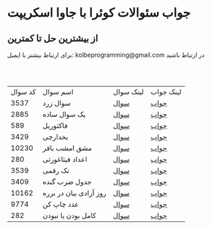 <h1>جواب سئوالات کوئرا با جاوا اسکریپت</h1>
<h2>از بیشترین حل تا کمترین</h2>
<p>برای ارتباط بیشتر با ایمیل: kolbeprogramming@gmail.com در ارتباط باشید<p>
<br>
<br>
<table>
  <tr>
    <td>کد سوال</td>
    <td>اسم سوال</td>
    <td>لینک سوال</td>
    <td>لینک جواب</td>
  </tr>
  <tr>
    <td>3537</td>
    <td>سوال زرد</td>
    <td><a href="https://quera.org/problemset/3537">سوال</a></td>
    <td><a href="https://github.com/Mehr-code/Quera-js-answers/blob/main/SRC/3537.js">جواب</a></td>
  </tr>
  <tr>
    <td>2885</td>
    <td>یک سوال ساده</td>
    <td><a href = "https://quera.org/problemset/2885">سوال</a></td>
    <td><a href = "https://github.com/Mehr-code/Quera-js-answers/blob/main/SRC/2885.js">جواب</a></td>
  </tr>
  <tr>
    <td>589</td>
    <td>فاکتوریل</td>
    <td><a href = "https://quera.org/problemset/589">سوال</a></td>
    <td><a href = "https://github.com/Mehr-code/Quera-js-answers/blob/main/SRC/589.js">جواب</a></td>
  </tr>
  <tr>
    <td>3429</td>
    <td>یخدارچی</td>
    <td><a href= "https://quera.org/problemset/3429">سوال</a></td>
    <td><a href = "https://github.com/Mehr-code/Quera-js-answers/blob/main/SRC/3429.js">جواب</a></td>
  </tr>
  <tr>
    <td>10230</td>
    <td>مشق امشب باقر</td>
    <td><a href = "https://quera.org/problemset/10230">سوال</a></td>
    <td><a href = "https://github.com/Mehr-code/Quera-js-answers/blob/main/SRC/10230.js">جواب</a></td>
  </tr>
  <tr>
    <td>280</td>
    <td>اعداد فیثاغورثی</td>
    <td><a href="https://quera.org/problemset/280">سوال</a></td>
    <td><a href="https://github.com/Mehr-code/Quera-js-answers/blob/main/SRC/280.js">جواب</a></td>
  </tr>
  <tr>
    <td>3539</td>
    <td>تک رقمی</td>
    <td><a href="https://quera.org/problemset/3539">سوال</a></td>
    <td><a href="https://github.com/Mehr-code/Quera-js-answers/blob/main/SRC/3539.js">جواب</a></td>
  </tr>
  <tr>
    <td>3409</td>
    <td>جدول ضرب گنده</td>
    <td><a href="https://quera.org/problemset/3409">سوال</a></td>
    <td><a href="https://github.com/Mehr-code/Quera-js-answers/blob/main/SRC/3409.js">جواب</a></td>
  </tr>
  <tr>
    <td>10162</td>
    <td>روز آزادی بیان در برره</td>
    <td><a href="https://quera.org/problemset/10162">سوال</a></td>
    <td><a href="https://github.com/Mehr-code/Quera-js-answers/blob/main/SRC/10162.js">جواب</a></td>
  </tr>
  <tr>
    <td>9774</td>
    <td>عدد چاپ کن</td>
    <td><a href="https://quera.org/problemset/9774">سوال</a></td>
    <td><a href="https://github.com/Mehr-code/Quera-js-answers/blob/main/SRC/9774.js">جواب</a></td>
  </tr>
  <tr>
    <td>282</td>
    <td>کامل بودن یا نبودن</td>
    <td><a href="https://quera.org/problemset/282">سوال</a></td>
    <td><a href="https://github.com/Mehr-code/Quera-js-answers/blob/main/SRC/282.js">جواب</a></td>
  </tr>
  
</table>
